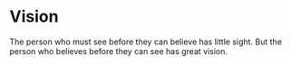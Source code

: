# Vision

The person who must see before they can believe has little sight. But the person who believes before they can see has great vision.
